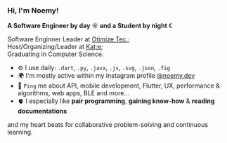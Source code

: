 ### Hi, I'm Noemy!

**A Software Engineer by day ☼ and a Student by night ☾**

Software Enginner Leader at [Otimize Tec.](https://www.otimize.tec.br/index/);<br>
Host/Organizing/Leader at [Kat;e](https://ic.ufal.br/extensao/katie/);<br>
Graduating in Computer Science.

- ⚙️ I use daily: `.dart`, `.py`, `.java`, `.js`, `.svg`, `.json`, `.fig`
- 🌍 I'm mostly active within my Instagram profile [@noemy.dev](https://www.instagram.com/noemy.dev/)
- 💬 `Ping` me about API, mobile development, Flutter, UX, performance & algorithms, web apps, BLE and more...
- 🫀 I especially like **pair programming**, **gaining know-how** & **reading documentations**

and my heart beats for collaborative problem-solving and continuous learning.
